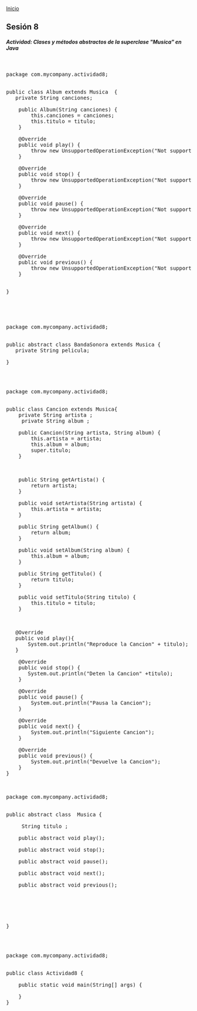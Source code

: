 <!-- No borrar o modificar -->
[Inicio](./index.md)

## Sesión 8 


<!-- Su documentación aquí -->

##### Actividad: Clases y métodos abstractos de la superclase "Musica" en Java

<pre>


package com.mycompany.actividad8;


public class Album extends Musica  {
   private String canciones;

    public Album(String canciones) {
        this.canciones = canciones;
        this.titulo = titulo;
    }

    @Override
    public void play() {
        throw new UnsupportedOperationException("Not supported yet."); // Generated from nbfs://nbhost/SystemFileSystem/Templates/Classes/Code/GeneratedMethodBody
    }

    @Override
    public void stop() {
        throw new UnsupportedOperationException("Not supported yet."); // Generated from nbfs://nbhost/SystemFileSystem/Templates/Classes/Code/GeneratedMethodBody
    }

    @Override
    public void pause() {
        throw new UnsupportedOperationException("Not supported yet."); // Generated from nbfs://nbhost/SystemFileSystem/Templates/Classes/Code/GeneratedMethodBody
    }

    @Override
    public void next() {
        throw new UnsupportedOperationException("Not supported yet."); // Generated from nbfs://nbhost/SystemFileSystem/Templates/Classes/Code/GeneratedMethodBody
    }

    @Override
    public void previous() {
        throw new UnsupportedOperationException("Not supported yet."); // Generated from nbfs://nbhost/SystemFileSystem/Templates/Classes/Code/GeneratedMethodBody
    }
   
   
}


  
    
    
package com.mycompany.actividad8;


public abstract class BandaSonora extends Musica {
   private String pelicula;
   
}

  
    
    
package com.mycompany.actividad8;


public class Cancion extends Musica{
    private String artista ;
     private String album ;

    public Cancion(String artista, String album) {
        this.artista = artista;
        this.album = album;
        super.titulo;
    }

   

    public String getArtista() {
        return artista;
    }

    public void setArtista(String artista) {
        this.artista = artista;
    }

    public String getAlbum() {
        return album;
    }

    public void setAlbum(String album) {
        this.album = album;
    }

    public String getTitulo() {
        return titulo;
    }

    public void setTitulo(String titulo) {
        this.titulo = titulo;
    }
    
     
    
   @Override
   public void play(){
       System.out.println("Reproduce la Cancion" + titulo);
   }   

    @Override
    public void stop() {
       System.out.println("Deten la Cancion" +titulo); 
    }

    @Override
    public void pause() {
        System.out.println("Pausa la Cancion"); 
    }

    @Override
    public void next() {
        System.out.println("Siguiente Cancion"); 
    }

    @Override
    public void previous() {
        System.out.println("Devuelve la Cancion"); 
    }
}
  
    
    
package com.mycompany.actividad8;


public abstract class  Musica {
    
     String titulo ;
    
    public abstract void play();
    
    public abstract void stop();
    
    public abstract void pause();
    
    public abstract void next();
    
    public abstract void previous();

    

   
    
    
}
  
    
    

package com.mycompany.actividad8;


public class Actividad8 {

    public static void main(String[] args) {
        
    }
}
  
    
    




